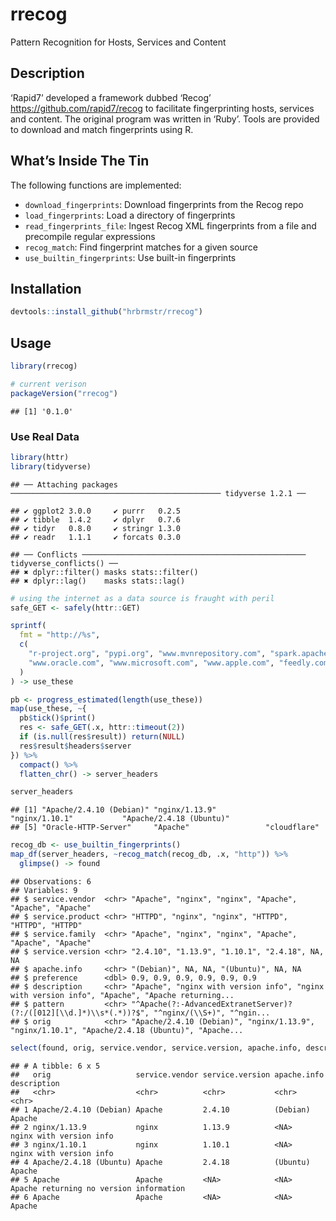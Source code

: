 
# rrecog

Pattern Recognition for Hosts, Services and Content

## Description

‘Rapid7’ developed a framework dubbed ‘Recog’
<https://github.com/rapid7/recog> to facilitate fingerprinting hosts,
services and content. The original program was written in ‘Ruby’. Tools
are provided to download and match fingerprints using R.

## What’s Inside The Tin

The following functions are implemented:

  - `download_fingerprints`: Download fingerprints from the Recog repo
  - `load_fingerprints`: Load a directory of fingerprints
  - `read_fingerprints_file`: Ingest Recog XML fingerprints from a file
    and precompile regular expressions
  - `recog_match`: Find fingerprint matches for a given source
  - `use_builtin_fingerprints`: Use built-in fingerprints

## Installation

``` r
devtools::install_github("hrbrmstr/rrecog")
```

## Usage

``` r
library(rrecog)

# current verison
packageVersion("rrecog")
```

    ## [1] '0.1.0'

### Use Real Data

``` r
library(httr)
library(tidyverse)
```

    ## ── Attaching packages ─────────────────────────────────────────────── tidyverse 1.2.1 ──

    ## ✔ ggplot2 3.0.0     ✔ purrr   0.2.5
    ## ✔ tibble  1.4.2     ✔ dplyr   0.7.6
    ## ✔ tidyr   0.8.0     ✔ stringr 1.3.0
    ## ✔ readr   1.1.1     ✔ forcats 0.3.0

    ## ── Conflicts ────────────────────────────────────────────────── tidyverse_conflicts() ──
    ## ✖ dplyr::filter() masks stats::filter()
    ## ✖ dplyr::lag()    masks stats::lag()

``` r
# using the internet as a data source is fraught with peril
safe_GET <- safely(httr::GET)

sprintf(
  fmt = "http://%s", 
  c(
    "r-project.org", "pypi.org", "www.mvnrepository.com", "spark.apache.org",
    "www.oracle.com", "www.microsoft.com", "www.apple.com", "feedly.com"
  )
) -> use_these

pb <- progress_estimated(length(use_these))
map(use_these, ~{
  pb$tick()$print()
  res <- safe_GET(.x, httr::timeout(2))
  if (is.null(res$result)) return(NULL)
  res$result$headers$server
}) %>% 
  compact() %>% 
  flatten_chr() -> server_headers

server_headers
```

    ## [1] "Apache/2.4.10 (Debian)" "nginx/1.13.9"           "nginx/1.10.1"           "Apache/2.4.18 (Ubuntu)"
    ## [5] "Oracle-HTTP-Server"     "Apache"                 "cloudflare"

``` r
recog_db <- use_builtin_fingerprints()
map_df(server_headers, ~recog_match(recog_db, .x, "http")) %>%
  glimpse() -> found
```

    ## Observations: 6
    ## Variables: 9
    ## $ service.vendor  <chr> "Apache", "nginx", "nginx", "Apache", "Apache", "Apache"
    ## $ service.product <chr> "HTTPD", "nginx", "nginx", "HTTPD", "HTTPD", "HTTPD"
    ## $ service.family  <chr> "Apache", "nginx", "nginx", "Apache", "Apache", "Apache"
    ## $ service.version <chr> "2.4.10", "1.13.9", "1.10.1", "2.4.18", NA, NA
    ## $ apache.info     <chr> "(Debian)", NA, NA, "(Ubuntu)", NA, NA
    ## $ preference      <dbl> 0.9, 0.9, 0.9, 0.9, 0.9, 0.9
    ## $ description     <chr> "Apache", "nginx with version info", "nginx with version info", "Apache", "Apache returning...
    ## $ pattern         <chr> "^Apache(?:-AdvancedExtranetServer)?(?:/([012][\\d.]*)\\s*(.*))?$", "^nginx/(\\S+)", "^ngin...
    ## $ orig            <chr> "Apache/2.4.10 (Debian)", "nginx/1.13.9", "nginx/1.10.1", "Apache/2.4.18 (Ubuntu)", "Apache...

``` r
select(found, orig, service.vendor, service.version, apache.info, description)
```

    ## # A tibble: 6 x 5
    ##   orig                   service.vendor service.version apache.info description                            
    ##   <chr>                  <chr>          <chr>           <chr>       <chr>                                  
    ## 1 Apache/2.4.10 (Debian) Apache         2.4.10          (Debian)    Apache                                 
    ## 2 nginx/1.13.9           nginx          1.13.9          <NA>        nginx with version info                
    ## 3 nginx/1.10.1           nginx          1.10.1          <NA>        nginx with version info                
    ## 4 Apache/2.4.18 (Ubuntu) Apache         2.4.18          (Ubuntu)    Apache                                 
    ## 5 Apache                 Apache         <NA>            <NA>        Apache returning no version information
    ## 6 Apache                 Apache         <NA>            <NA>        Apache
